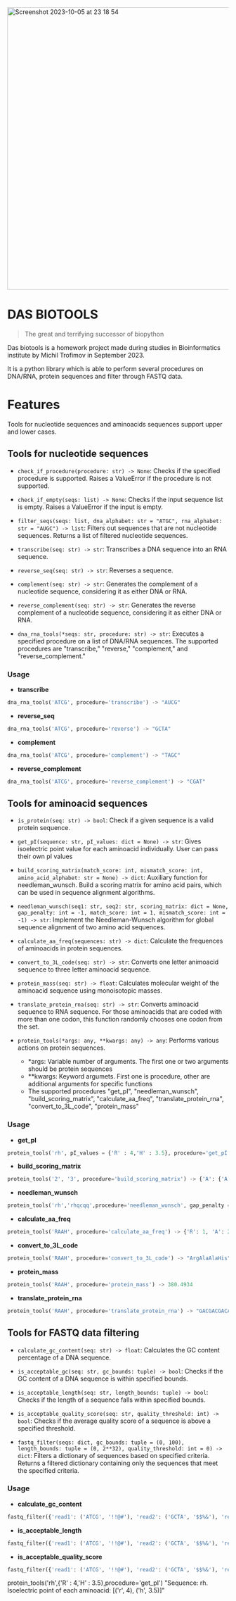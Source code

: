 <img width="642" alt="Screenshot 2023-10-05 at 23 18 54" src="https://github.com/michtrofimov/das_biotools/assets/92677906/4410efa3-83fd-4a89-8ee7-6c6b6baa5805">

# DAS BIOTOOLS
> The great and terrifying successor of biopython

Das biotools is a homework project made during studies in Bioinformatics institute by Michil Trofimov in September 2023.

It is a python library which is able to perform several procedures on DNA/RNA, protein sequences and filter through FASTQ data.

# Features

Tools for nucleotide sequences and aminoacids sequences support upper and lower cases.

## Tools for nucleotide sequences

- `check_if_procedure(procedure: str) -> None`: Checks if the specified procedure is supported. Raises a ValueError if the procedure is not supported.

- `check_if_empty(seqs: list) -> None`: Checks if the input sequence list is empty. Raises a ValueError if the input is empty.

- `filter_seqs(seqs: list, dna_alphabet: str = "ATGC", rna_alphabet: str = "AUGC") -> list`: Filters out sequences that are not nucleotide sequences. Returns a list of filtered nucleotide sequences.

- `transcribe(seq: str) -> str`: Transcribes a DNA sequence into an RNA sequence.

- `reverse_seq(seq: str) -> str`: Reverses a sequence.

- `complement(seq: str) -> str`: Generates the complement of a nucleotide sequence, considering it as either DNA or RNA.

- `reverse_complement(seq: str) -> str`: Generates the reverse complement of a nucleotide sequence, considering it as either DNA or RNA.

- `dna_rna_tools(*seqs: str, procedure: str) -> str`: Executes a specified procedure on a list of DNA/RNA sequences. The supported procedures are "transcribe," "reverse," "complement," and "reverse_complement."

### Usage
- **transcribe**
```python
dna_rna_tools('ATCG', procedure='transcribe') -> "AUCG"
```
- **reverse_seq**
```python
dna_rna_tools('ATCG', procedure='reverse') -> "GCTA"
```
- **complement**
```python
dna_rna_tools('ATCG', procedure='complement') -> "TAGC"
```

- **reverse_complement**
```python
dna_rna_tools('ATCG', procedure='reverse_complement') -> "CGAT"
```
## Tools for aminoacid sequences

- `is_protein(seq: str) -> bool`: Check if a given sequence is a valid protein sequence.
  
- `get_pI(sequence: str, pI_values: dict = None) -> str`: Gives isoelectric point value for each aminoacid individually. User can pass their own pI values

- `build_scoring_matrix(match_score: int, mismatch_score: int, amino_acid_alphabet: str = None) -> dict`: Auxiliary function for needleman_wunsch. Build a scoring matrix for amino acid pairs, which can be used in sequence alignment algorithms.

- `needleman_wunsch(seq1: str,
    seq2: str,
    scoring_matrix: dict = None,
    gap_penalty: int = -1,
    match_score: int = 1,
    mismatch_score: int = -1) -> str`: Implement the Needleman-Wunsch algorithm for global sequence alignment of two amino acid sequences.

- `calculate_aa_freq(sequences: str) -> dict`: Calculate the frequences of aminoacids in protein sequences.

- `convert_to_3L_code(seq: str) -> str`: Converts one letter animoacid sequence to three letter aminoacid sequence.

- `protein_mass(seq: str) -> float`: Calculates molecular weight of the aminoacid sequence using monoisotopic masses.

- `translate_protein_rna(seq: str) -> str`: Converts aminoacid sequence to RNA sequence. For those aminoacids that are coded with more than one codon, this function randomly chooses one codon from the set.
- `protein_tools(*args: any, **kwargs: any) -> any`: Performs various actions on protein sequences.
    - *args: Variable number of arguments. The first one or two arguments should be protein sequences
    - **kwargs:  Keyword argumets. First one is procedure, other are additional arguments for specific functions
    - The supported procedures "get_pI", "needleman_wunsch", "build_scoring_matrix", "calculate_aa_freq", "translate_protein_rna", "convert_to_3L_code", "protein_mass"

### Usage

- **get_pI**

```python
protein_tools('rh', pI_values = {'R' : 4,'H' : 3.5}, procedure='get_pI') -> "Sequence: rh. Isoelectric point of each aminoacid: [('r', 4), ('h', 3.5)]:
```

- **build_scoring_matrix**
```python
protein_tools('2', '3', procedure='build_scoring_matrix') -> {'A': {'A': 2, 'C': 3, 'D': 3, ...}, 'C': {'A': 3, 'C': 2, 'D': 3, ...}, ...}
```

- **needleman_wunsch**
```python
protein_tools('rh','rhqcqq',procedure='needleman_wunsch', gap_penalty = -2, match_score = 2) -> '----rh, rhqcqq, final score: -2'
```

- **calculate_aa_freq**
```python
protein_tools('RAAH', procedure='calculate_aa_freq') -> {'R': 1, 'A': 2, 'H': 1}
```

- **convert_to_3L_code**
```python
protein_tools('RAAH', procedure='convert_to_3L_code') -> "ArgAlaAlaHis"
```

- **protein_mass**
```python
protein_tools('RAAH', procedure='protein_mass') -> 380.4934
```

- **translate_protein_rna**
```python
protein_tools('RAAH', procedure='translate_protein_rna') -> "GACGACGACAUGAC"
```

## Tools for FASTQ data filtering
- `calculate_gc_content(seq: str) -> float`: Calculates the GC content percentage of a DNA sequence.

- `is_acceptable_gc(seq: str, gc_bounds: tuple) -> bool`: Checks if the GC content of a DNA sequence is within specified bounds.

- `is_acceptable_length(seq: str, length_bounds: tuple) -> bool`: Checks if the length of a sequence falls within specified bounds.

- `is_acceptable_quality_score(seq: str, quality_threshold: int) -> bool`: Checks if the average quality score of a sequence is above a specified threshold.

- `fastq_filter(seqs: dict, gc_bounds: tuple = (0, 100), length_bounds: tuple = (0, 2**32), quality_threshold: int = 0) -> dict`: Filters a dictionary of sequences based on specified criteria. Returns a filtered dictionary containing only the sequences that meet the specified criteria.

### Usage 

- **calculate_gc_content**
```python
fastq_filter({'read1': ('ATCG', '!!@#'), 'read2': ('GCTA', '$$%&'), 'read3': ('AAAA', '%%%%')}, gc_bounds=(40, 60)) -> {'read1': ('ATCG', '!!@#'), 'read2': ('GCTA', '$$%&')}
```

- **is_acceptable_length**
```python
fastq_filter({'read1': ('ATCG', '!!@#'), 'read2': ('GCTA', '$$%&'), 'read3': ('AAAA', '%%%%')}, length_bounds=(2, 4)) -> {'read1': ('ATCG', '!!@#'), 'read3': ('AAAA', '%%%%')}
```

- **is_acceptable_quality_score**
```python
fastq_filter({'read1': ('ATCG', '!!@#'), 'read2': ('GCTA', '$$%&'), 'read3': ('AAAA', '%%%%')}, quality_threshold=10) -> {'read1': ('ATCG', '!!@#'), 'read2': ('GCTA', '$$%&'), 'read3': ('AAAA', '%%%%')}
```


protein_tools('rh',{'R' : 4,'H' : 3.5},procedure='get_pI')
"Sequence: rh. Isoelectric point of each aminoacid: [('r', 4), ('h', 3.5)]"

